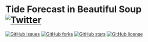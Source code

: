 # Tide Forecast in Beautiful Soup <a href="https://twitter.com/intent/tweet?text=Wow:&url=https%3A%2F%2Fgithub.com%2FhDmtP%2Ftide-forecast"><img alt="Twitter" src="https://img.shields.io/twitter/url?label=Tweet&style=social"></a>

<a href="https://github.com/hDmtP/tide-forecast/issues"><img alt="GitHub issues" src="https://img.shields.io/github/issues/hDmtP/tide-forecast?style=for-the-badge"></a>  <a href="https://github.com/hDmtP/tide-forecast/network"><img alt="GitHub forks" src="https://img.shields.io/github/forks/hDmtP/tide-forecast?style=for-the-badge"></a>  <a href="https://github.com/hDmtP/tide-forecast/stargazers"><img alt="GitHub stars" src="https://img.shields.io/github/stars/hDmtP/tide-forecast?style=for-the-badge"></a>  <a href="https://github.com/hDmtP/tide-forecast"><img alt="GitHub license" src="https://img.shields.io/github/license/hDmtP/tide-forecast?style=for-the-badge"></a>

